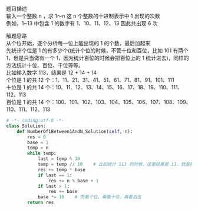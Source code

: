 
题目描述  
输入一个整数 n ，求 1～n 这 n 个整数的十进制表示中 1 出现的次数  
例如，1~13 中包含 1 的数字有 1、10、11、12、13 因此共出现 6 次  


解题思路  
从个位开始，逐个分析每一位上能出现的 1 的个数，最后加起来  
先统计个位是 1 的有多少个(统计个位的时候，不管十位和百位，比如 101 有两个 1，但是只当做有一个 1，因为统计百位的时候会把百位上的 1 统计进去)，同样的方法统计十位、百位、千位等等。  
比如输入数字 113，结果是 12 + 14 + 14  
个位是 1 的共 12 个：1、11、21、31、41、51、61、71、81、91、101、111  
十位是 1 的共 14 个：10、11、12、13、14、15、16、17、18、19、110、111、112、113  
百位是 1 的共 14 个：100、101、102、103、104、105、106、107、108、109、110、111、112、113  


```python 
# -*- coding:utf-8 -*-
class Solution:
    def NumberOf1Between1AndN_Solution(self, n):
        res = 0
        base = 1
        temp = n
        while temp:
            last = temp % 10
            temp = temp // 10    # 比如统计 113 的时候，这里结果是 11，就是按照每 10 个分成了 11 段，每一段有一个个位数是 1 的数字  
            res += temp * base
            if last == 1:
                res += n % base + 1
            if last > 1:
                res += base
            base *= 10    # 先看个位，再看十位，再看百位  
        return res
```
